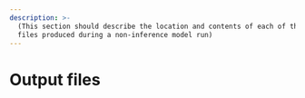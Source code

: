 ```yaml
---
description: >-
  (This section should describe the location and contents of each of the output
  files produced during a non-inference model run)
---
```


# Output files

